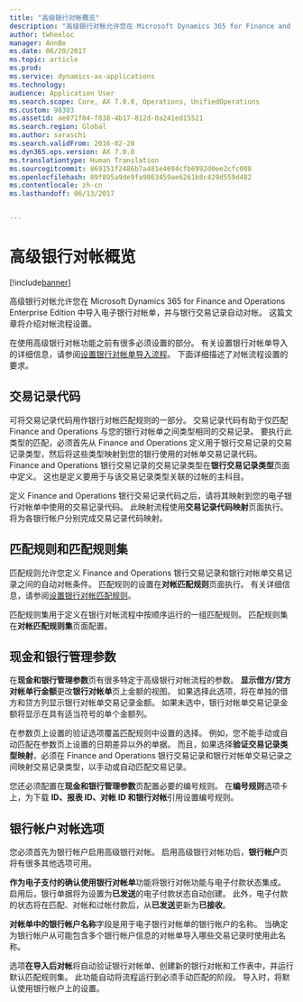 ```yaml
---
title: "高级银行对帐概览"
description: "高级银行对帐允许您在 Microsoft Dynamics 365 for Finance and Operations Enterprise Edition 中导入电子银行对帐单，并与银行交易记录自动对帐。  这篇文章将介绍对帐流程设置。"
author: twheeloc
manager: AnnBe
ms.date: 06/20/2017
ms.topic: article
ms.prod: 
ms.service: dynamics-ax-applications
ms.technology: 
audience: Application User
ms.search.scope: Core, AX 7.0.0, Operations, UnifiedOperations
ms.custom: 98303
ms.assetid: ae071f04-f038-4b17-812d-0a241ed15521
ms.search.region: Global
ms.author: saraschi
ms.search.validFrom: 2016-02-28
ms.dyn365.ops.version: AX 7.0.0
ms.translationtype: Human Translation
ms.sourcegitcommit: 869151f2486b7a481e4694cfb6992d0ee2cfc008
ms.openlocfilehash: 89f895a9de9fa9863459ae6261b8c429d559d482
ms.contentlocale: zh-cn
ms.lasthandoff: 06/13/2017


---
```


# <a name="advanced-bank-reconciliation-overview"></a>高级银行对帐概览

[!include[banner](../includes/banner.md)]


高级银行对帐允许您在 Microsoft Dynamics 365 for Finance and Operations Enterprise Edition 中导入电子银行对帐单，并与银行交易记录自动对帐。  这篇文章将介绍对帐流程设置。  

在使用高级银行对帐功能之前有很多必须设置的部分。 有关设置银行对帐单导入的详细信息，请参阅[设置银行对帐单导入流程](set-up-advanced-bank-reconciliation-import-process.md)。  下面详细描述了对帐流程设置的要求。

## <a name="transaction-codes"></a>交易记录代码
可将交易记录代码用作银行对帐匹配规则的一部分。  交易记录代码有助于仅匹配 Finance and Operations 与您的银行对帐单之间类型相同的交易记录。  要执行此类型的匹配，必须首先从 Finance and Operations 定义用于银行交易记录的交易记录类型，然后将这些类型映射到您的银行使用的对帐单交易记录代码。  Finance and Operations 银行交易记录的交易记录类型在**银行交易记录类型**页面中定义。  这也是定义要用于与该交易记录类型关联的过帐的主科目。 

定义 Finance and Operations 银行交易记录代码之后，请将其映射到您的电子银行对帐单中使用的交易记录代码。  此映射流程使用**交易记录代码映射**页面执行。  将为各银行帐户分别完成交易记录代码映射。

## <a name="matching-rules-and-matching-rule-sets"></a>匹配规则和匹配规则集
匹配规则允许您定义 Finance and Operations 银行交易记录和银行对帐单交易记录之间的自动对帐条件。  匹配规则的设置在**对帐匹配规则**页面执行。  有关详细信息，请参阅[设置银行对帐匹配规则](set-up-bank-reconciliation-matching-rules.md)。 

匹配规则集用于定义在银行对帐流程中按顺序运行的一组匹配规则。  匹配规则集在**对帐匹配规则集**页面配置。

## <a name="cash-and-bank-management-parameters"></a>现金和银行管理参数
在**现金和银行管理参数**页有很多特定于高级银行对帐流程的参数。  **显示借方/贷方对帐单行金额**更改**银行对帐单**页上金额的视图。  如果选择此选项，将在单独的借方和贷方列显示银行对帐单交易记录金额。  如果未选中，银行对帐单交易记录金额将显示在具有适当符号的单个金额列。 

在参数页上设置的验证选项覆盖匹配规则中设置的选择。  例如，您不能手动或自动匹配在参数页上设置的日期差异以外的单据。  而且，如果选择**验证交易记录类型映射**，必须在 Finance and Operations 银行交易记录和银行对帐单交易记录之间映射交易记录类型，以手动或自动匹配交易记录。 

您还必须配置在**现金和银行管理参数**页配置必要的编号规则。  在**编号规则**选项卡上，为下载 **ID、报表 ID、对帐 ID 和银行对帐**引用设置编号规则。

## <a name="bank-account-reconciliation-options"></a>银行帐户对帐选项
您必须首先为银行帐户启用高级银行对帐。  启用高级银行对帐功后，**银行帐户**页将有很多其他选项可用。 

**作为电子支付的确认使用银行对帐单**功能将银行对帐功能与电子付款状态集成。  启用后，银行单据将为设置为**已发送**的电子付款状态自动创建。  此外，电子付款的状态将在匹配、对帐和过帐付款后，从**已发送**更新为**已接收**。 

**对帐单中的银行帐户名称**字段是用于电子银行对帐单的银行帐户的名称。   当确定为银行帐户从可能包含多个银行帐户信息的对帐单导入哪些交易记录时使用此名称。 

选项**在导入后对帐**将自动验证银行对帐单、创建新的银行对帐和工作表中，并运行默认匹配规则集。  此功能自动将流程运行到必须手动匹配的阶段。  导入时，将默认使用银行帐户上的设置。




